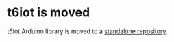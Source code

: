 # t6iot is moved
t6iot Arduino library is moved to a [standalone repository](https://github.com/mathcoll/t6iot).